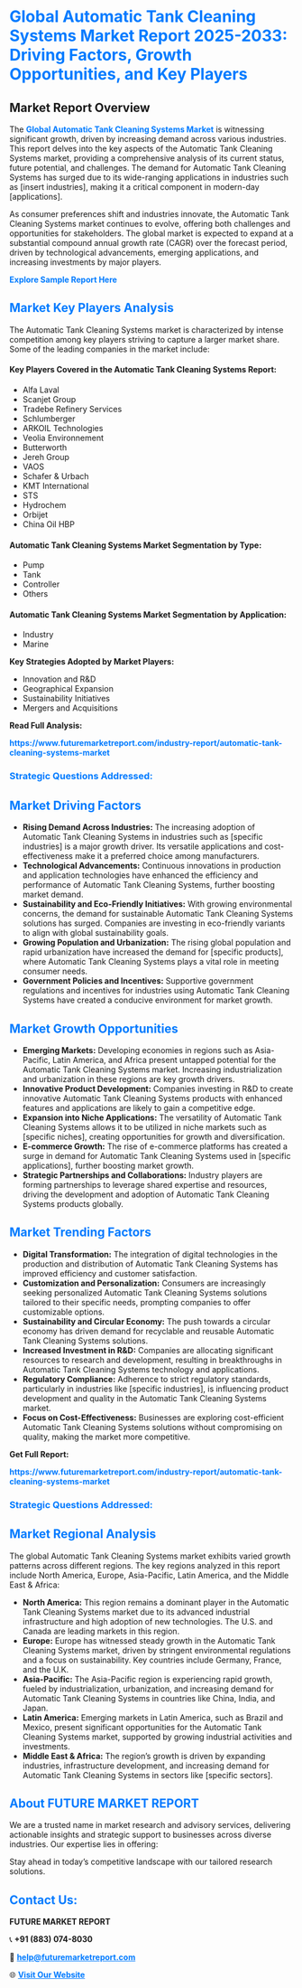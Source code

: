 <h1 style="color: #007BFF;">Global Automatic Tank Cleaning Systems Market Report 2025-2033: Driving Factors, Growth Opportunities, and Key Players</h1>

<section id="overview">
<h2>Market Report Overview</h2>
<p>The <a href="https://www.futuremarketreport.com/industry-report/automatic-tank-cleaning-systems-market" style="color: #007BFF; text-decoration: none;"><strong>Global Automatic Tank Cleaning Systems Market</strong></a> is witnessing significant growth, driven by increasing demand across various industries. This report delves into the key aspects of the Automatic Tank Cleaning Systems market, providing a comprehensive analysis of its current status, future potential, and challenges. The demand for Automatic Tank Cleaning Systems has surged due to its wide-ranging applications in industries such as [insert industries], making it a critical component in modern-day [applications].</p>
<p>As consumer preferences shift and industries innovate, the Automatic Tank Cleaning Systems market continues to evolve, offering both challenges and opportunities for stakeholders. The global market is expected to expand at a substantial compound annual growth rate (CAGR) over the forecast period, driven by technological advancements, emerging applications, and increasing investments by major players.</p>
</section>

<section id="overview">
<p><a href="https://www.futuremarketreport.com/request-sample/reportId=60449" style="color: #007BFF; text-decoration: none;"><strong>Explore Sample Report Here</strong></a></p>
</section>

<section id="key-players">
<h2 style="color: #007BFF;">Market Key Players Analysis</h2>
<p>The Automatic Tank Cleaning Systems market is characterized by intense competition among key players striving to capture a larger market share. Some of the leading companies in the market include:</p>
<h4>Key Players Covered in the Automatic Tank Cleaning Systems Report:</h4>
<ul><li>Alfa Laval</li><li>Scanjet Group</li><li>Tradebe Refinery Services</li><li>Schlumberger</li><li>ARKOIL Technologies</li><li>Veolia Environnement</li><li>Butterworth</li><li>Jereh Group</li><li>VAOS</li><li>Schafer &amp; Urbach</li><li>KMT International</li><li>STS</li><li>Hydrochem</li><li>Orbijet</li><li>China Oil HBP</li></ul>
<h4>Automatic Tank Cleaning Systems Market Segmentation by Type:</h4>
<ul><li>Pump</li><li>Tank</li><li>Controller</li><li>Others</li></ul>

<h4>Automatic Tank Cleaning Systems Market Segmentation by Application:</h4>
<ul><li>Industry</li><li>Marine</li></ul>
<p><strong>Key Strategies Adopted by Market Players:</strong></p>
<ul>
<li>Innovation and R&D</li>
<li>Geographical Expansion</li>
<li>Sustainability Initiatives</li>
<li>Mergers and Acquisitions</li>
</ul>
</section>

<section>
<p><strong>Read Full Analysis: </strong></p><a href="https://www.futuremarketreport.com/industry-report/automatic-tank-cleaning-systems-market" style="color: #007BFF; text-decoration: none;"><strong>https://www.futuremarketreport.com/industry-report/automatic-tank-cleaning-systems-market</strong></a>
<h3 style="color: #007BFF;">Strategic Questions Addressed:</h3>
</section>

<section id="driving-factors">
<h2 style="color: #007BFF;">Market Driving Factors</h2>
<ul>
<li><strong>Rising Demand Across Industries:</strong> The increasing adoption of Automatic Tank Cleaning Systems in industries such as [specific industries] is a major growth driver. Its versatile applications and cost-effectiveness make it a preferred choice among manufacturers.</li>
<li><strong>Technological Advancements:</strong> Continuous innovations in production and application technologies have enhanced the efficiency and performance of Automatic Tank Cleaning Systems, further boosting market demand.</li>
<li><strong>Sustainability and Eco-Friendly Initiatives:</strong> With growing environmental concerns, the demand for sustainable Automatic Tank Cleaning Systems solutions has surged. Companies are investing in eco-friendly variants to align with global sustainability goals.</li>
<li><strong>Growing Population and Urbanization:</strong> The rising global population and rapid urbanization have increased the demand for [specific products], where Automatic Tank Cleaning Systems plays a vital role in meeting consumer needs.</li>
<li><strong>Government Policies and Incentives:</strong> Supportive government regulations and incentives for industries using Automatic Tank Cleaning Systems have created a conducive environment for market growth.</li>
</ul>
</section>

<section id="growth-opportunities">
<h2 style="color: #007BFF;">Market Growth Opportunities</h2>
<ul>
<li><strong>Emerging Markets:</strong> Developing economies in regions such as Asia-Pacific, Latin America, and Africa present untapped potential for the Automatic Tank Cleaning Systems market. Increasing industrialization and urbanization in these regions are key growth drivers.</li>
<li><strong>Innovative Product Development:</strong> Companies investing in R&D to create innovative Automatic Tank Cleaning Systems products with enhanced features and applications are likely to gain a competitive edge.</li>
<li><strong>Expansion into Niche Applications:</strong> The versatility of Automatic Tank Cleaning Systems allows it to be utilized in niche markets such as [specific niches], creating opportunities for growth and diversification.</li>
<li><strong>E-commerce Growth:</strong> The rise of e-commerce platforms has created a surge in demand for Automatic Tank Cleaning Systems used in [specific applications], further boosting market growth.</li>
<li><strong>Strategic Partnerships and Collaborations:</strong> Industry players are forming partnerships to leverage shared expertise and resources, driving the development and adoption of Automatic Tank Cleaning Systems products globally.</li>
</ul>
</section>

<section id="trending-factors">
<h2 style="color: #007BFF;">Market Trending Factors</h2>
<ul>
<li><strong>Digital Transformation:</strong> The integration of digital technologies in the production and distribution of Automatic Tank Cleaning Systems has improved efficiency and customer satisfaction.</li>
<li><strong>Customization and Personalization:</strong> Consumers are increasingly seeking personalized Automatic Tank Cleaning Systems solutions tailored to their specific needs, prompting companies to offer customizable options.</li>
<li><strong>Sustainability and Circular Economy:</strong> The push towards a circular economy has driven demand for recyclable and reusable Automatic Tank Cleaning Systems solutions.</li>
<li><strong>Increased Investment in R&D:</strong> Companies are allocating significant resources to research and development, resulting in breakthroughs in Automatic Tank Cleaning Systems technology and applications.</li>
<li><strong>Regulatory Compliance:</strong> Adherence to strict regulatory standards, particularly in industries like [specific industries], is influencing product development and quality in the Automatic Tank Cleaning Systems market.</li>
<li><strong>Focus on Cost-Effectiveness:</strong> Businesses are exploring cost-efficient Automatic Tank Cleaning Systems solutions without compromising on quality, making the market more competitive.</li>
</ul>
</section>

<section>
<p><strong>Get Full Report: </strong></p><a href="https://www.futuremarketreport.com/industry-report/automatic-tank-cleaning-systems-market" style="color: #007BFF; text-decoration: none;"><strong>https://www.futuremarketreport.com/industry-report/automatic-tank-cleaning-systems-market</strong></a>
<h3 style="color: #007BFF;">Strategic Questions Addressed:</h3>
</section>


<section id="regional-analysis">
<h2 style="color: #007BFF;">Market Regional Analysis</h2>
<p>The global Automatic Tank Cleaning Systems market exhibits varied growth patterns across different regions. The key regions analyzed in this report include North America, Europe, Asia-Pacific, Latin America, and the Middle East & Africa:</p>
<ul>
<li><strong>North America:</strong> This region remains a dominant player in the Automatic Tank Cleaning Systems market due to its advanced industrial infrastructure and high adoption of new technologies. The U.S. and Canada are leading markets in this region.</li>
<li><strong>Europe:</strong> Europe has witnessed steady growth in the Automatic Tank Cleaning Systems market, driven by stringent environmental regulations and a focus on sustainability. Key countries include Germany, France, and the U.K.</li>
<li><strong>Asia-Pacific:</strong> The Asia-Pacific region is experiencing rapid growth, fueled by industrialization, urbanization, and increasing demand for Automatic Tank Cleaning Systems in countries like China, India, and Japan.</li>
<li><strong>Latin America:</strong> Emerging markets in Latin America, such as Brazil and Mexico, present significant opportunities for the Automatic Tank Cleaning Systems market, supported by growing industrial activities and investments.</li>
<li><strong>Middle East & Africa:</strong> The region’s growth is driven by expanding industries, infrastructure development, and increasing demand for Automatic Tank Cleaning Systems in sectors like [specific sectors].</li>
</ul>
</section>

<footer>
<h2 style="color: #007BFF;">About FUTURE MARKET REPORT</h2>
<p>We are a trusted name in market research and advisory services, delivering actionable insights and strategic support to businesses across diverse industries. Our expertise lies in offering:</p>

<p>Stay ahead in today’s competitive landscape with our tailored research solutions.</p>

<h2 style="color: #007BFF;">Contact Us:</h2>
<p><strong>FUTURE MARKET REPORT</strong></p>
<p>📞 <strong>+91 (883) 074-8030</strong></p>
<p>📧 <strong><a href="mailto:help@futuremarketreport.com" style="color: #007BFF;">help@futuremarketreport.com</a></strong></p>
<p>🌐 <strong><a href="https://www.futuremarketreport.com/" style="color: #007BFF;">Visit Our Website</a></strong></p>
</footer>